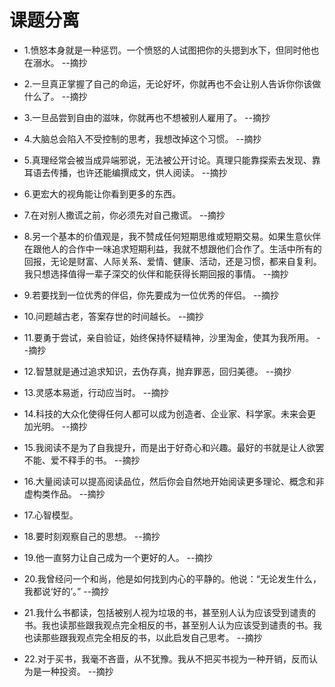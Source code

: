 # 课题分离

- 1.愤怒本身就是一种惩罚。一个愤怒的人试图把你的头摁到水下，但同时他也在溺水。 --摘抄

- 2.一旦真正掌握了自己的命运，无论好坏，你就再也不会让别人告诉你你该做什么了。 --摘抄

- 3.一旦品尝到自由的滋味，你就再也不想被别人雇用了。 --摘抄

- 4.大脑总会陷入不受控制的思考，我想改掉这个习惯。 --摘抄

- 5.真理经常会被当成异端邪说，无法被公开讨论。真理只能靠探索去发现、靠耳语去传播，也许还能编撰成文，供人阅读。 --摘抄

- 6.更宏大的视角能让你看到更多的东西。

- 7.在对别人撒谎之前，你必须先对自己撒谎。 --摘抄

- 8.另一个基本的价值观是，我不赞成任何短期思维或短期交易。如果生意伙伴在跟他人的合作中一味追求短期利益，我就不想跟他们合作了。生活中所有的回报，无论是财富、人际关系、爱情、健康、活动，还是习惯，都来自复利。我只想选择值得一辈子深交的伙伴和能获得长期回报的事情。 --摘抄

- 9.若要找到一位优秀的伴侣，你先要成为一位优秀的伴侣。 --摘抄

- 10.问题越古老，答案存世的时间越长。 --摘抄

- 11.要勇于尝试，亲自验证，始终保持怀疑精神，沙里淘金，使其为我所用。 --摘抄

- 12.智慧就是通过追求知识，去伪存真，抛弃罪恶，回归美德。 --摘抄

- 13.灵感本易逝，行动应当时。 --摘抄

- 14.科技的大众化使得任何人都可以成为创造者、企业家、科学家。未来会更加光明。 --摘抄

- 15.我阅读不是为了自我提升，而是出于好奇心和兴趣。最好的书就是让人欲罢不能、爱不释手的书。 --摘抄

- 16.大量阅读可以提高阅读品位，然后你会自然地开始阅读更多理论、概念和非虚构类作品。 --摘抄

- 17.心智模型。

- 18.要时刻观察自己的思想。 --摘抄

- 19.他一直努力让自己成为一个更好的人。 --摘抄

- 20.我曾经问一个和尚，他是如何找到内心的平静的。他说：“无论发生什么，我都说‘好的’。” --摘抄

- 21.我什么书都读，包括被别人视为垃圾的书，甚至别人认为应该受到谴责的书。我也读那些跟我观点完全相反的书，甚至别人认为应该受到谴责的书。我也读那些跟我观点完全相反的书，以此启发自己思考。 --摘抄

- 22.对于买书，我毫不吝啬，从不犹豫。我从不把买书视为一种开销，反而认为是一种投资。 --摘抄
